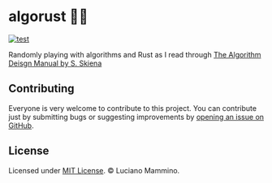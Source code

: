 # algorust 🎲🦀

[![test](https://github.com/lmammino/algorust/workflows/test/badge.svg)](https://github.com/lmammino/algorust/actions?query=workflow%3Atest)

Randomly playing with algorithms and Rust as I read through [The Algorithm Deisgn Manual by S. Skiena](https://www.amazon.co.uk/Algorithm-Design-Manual-Steven-Skiena/dp/1849967202)

## Contributing

Everyone is very welcome to contribute to this project.
You can contribute just by submitting bugs or suggesting improvements by
[opening an issue on GitHub](https://github.com/lmammino/algorust/issues).


## License

Licensed under [MIT License](LICENSE). © Luciano Mammino.
